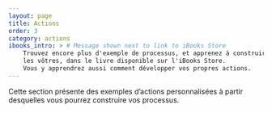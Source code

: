 ```yaml
---
layout: page
title: Actions
order: 3
category: actions
ibooks_intro: > # Message shown next to link to iBooks Store
    Trouvez encore plus d'exemple de processus, et apprenez à construire 
    les vôtres, dans le livre disponible sur l'iBooks Store. 
    Vous y apprendrez aussi comment développer vos propres actions.
---
```


Cette section présente des exemples d’actions personnalisées 
à partir desquelles vous pourrez construire vos processus.


